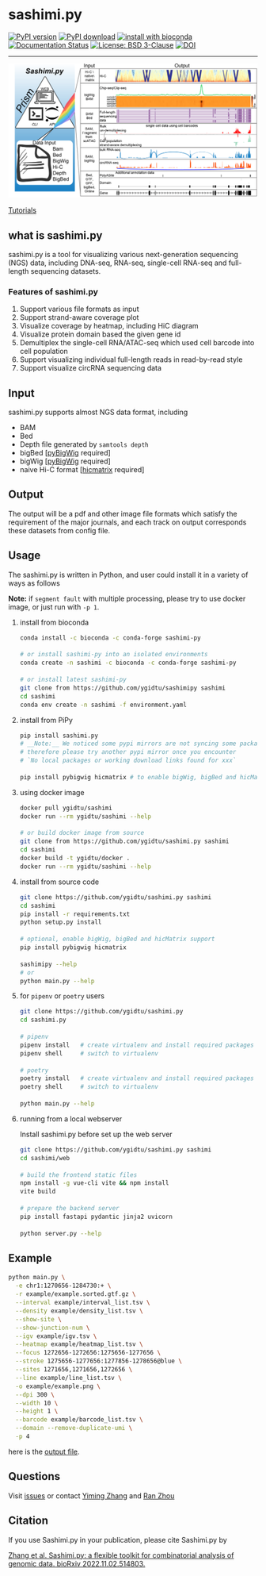 # sashimi.py

[![PyPI version](https://badge.fury.io/py/sashimi-py.svg)](https://pypi.org/project/sashimi.py/)
[![PyPI download](https://img.shields.io/pypi/dm/sashimi-py.svg)](https://pypi.org/project/sashimi.py/)
[![install with bioconda](https://img.shields.io/badge/install%20with-bioconda-brightgreen.svg?style=flat)](http://bioconda.github.io/recipes/sashimi-py/README.html)
[![Documentation Status](https://readthedocs.org/projects/sashimi/badge/?version=latest)](https://sashimi.readthedocs.io/en/latest/)
[![License: BSD 3-Clause](https://img.shields.io/badge/License-BSD%20v3-clause.svg)](https://www.gnu.org/licenses/agpl-3.0)
[![DOI](https://img.shields.io/badge/DOI-10.1101%2F2022.11.02.514803%20-blue)](https://www.biorxiv.org/content/10.1101/2022.11.02.514803v1)

---

![](example/diagram.png)

[Tutorials](https://sashimi.readthedocs.io/en/latest/)

## what is sashimi.py

sashimi.py is a tool for visualizing various next-generation sequencing (NGS) data, including DNA-seq, RNA-seq, single-cell RNA-seq and full-length sequencing datasets. 

### Features of sashimi.py

1. Support various file formats as input
2. Support strand-aware coverage plot
3. Visualize coverage by heatmap, including HiC diagram 
4. Visualize protein domain based the given gene id
5. Demultiplex the single-cell RNA/ATAC-seq which used cell barcode into cell population 
6. Support visualizing individual full-length reads in read-by-read style
7. Support visualize circRNA sequencing data

## Input

sashimi.py supports almost NGS data format, including

- BAM
- Bed
- Depth file generated by `samtools depth`
- bigBed [[pyBigWig](https://github.com/deeptools/pyBigWig) required]
- bigWig [[pyBigWig](https://github.com/deeptools/pyBigWig) required]
- naive Hi-C format [[hicmatrix](https://github.com/deeptools/HiCMatrix) required]


## Output

The output will be a pdf and other image file formats which satisfy the requirement of the major journals, 
and each track on output corresponds these datasets from config file.

## Usage

The sashimi.py is written in Python, and user could install it in a variety of ways as follows

__Note:__ if `segment fault` with multiple processing, please try to use docker image, or just run with `-p 1`.


1. install from bioconda

   ```bash
   conda install -c bioconda -c conda-forge sashimi-py
   
   # or install sashimi-py into an isolated environments
   conda create -n sashimi -c bioconda -c conda-forge sashimi-py
   
   # or install latest sashimi-py  
   git clone from https://github.com/ygidtu/sashimipy sashimi
   cd sashimi
   conda env create -n sashimi -f environment.yaml
   ```

2. install from PiPy

   ```bash
   pip install sashimi.py
   # __Note:__ We noticed some pypi mirrors are not syncing some packages we depend on, 
   # therefore please try another pypi mirror once you encounter 
   # `No local packages or working download links found for xxx`
   
   pip install pybigwig hicmatrix # to enable bigWig, bigBed and hicMatrix support
   ```

3. using docker image

    ```bash
    docker pull ygidtu/sashimi
    docker run --rm ygidtu/sashimi --help

    # or build docker image from source
    git clone from https://github.com/ygidtu/sashimi.py sashimi
    cd sashimi
    docker build -t ygidtu/docker .
    docker run --rm ygidtu/sashimi --help
    ```

4. install from source code

    ```bash
    git clone https://github.com/ygidtu/sashimi.py sashimi
    cd sashimi
    pip install -r requirements.txt
    python setup.py install
   
    # optional, enable bigWig, bigBed and hicMatrix support
    pip install pybigwig hicmatrix
    
    sashimipy --help
    # or
    python main.py --help
    ```

5. for `pipenv` or `poetry` users

   ```bash
   git clone https://github.com/ygidtu/sashimi.py
   cd sashimi.py
   
   # pipenv
   pipenv install   # create virtualenv and install required packages
   pipenv shell     # switch to virtualenv
      
   # poetry
   poetry install   # create virtualenv and install required packages
   poetry shell     # switch to virtualenv
   
   python main.py --help
   ```

6. running from a local webserver
   
   Install sashimi.py before set up the web server

   ```bash
   git clone https://github.com/ygidtu/sashimi.py sashimi
   cd sashimi/web
   
   # build the frontend static files
   npm install -g vue-cli vite && npm install
   vite build
   
   # prepare the backend server
   pip install fastapi pydantic jinja2 uvicorn
   
   python server.py --help
   ```
   

## Example

```bash
python main.py \
  -e chr1:1270656-1284730:+ \
  -r example/example.sorted.gtf.gz \
  --interval example/interval_list.tsv \
  --density example/density_list.tsv \
  --show-site \
  --show-junction-num \
  --igv example/igv.tsv \
  --heatmap example/heatmap_list.tsv \
  --focus 1272656-1272656:1275656-1277656 \
  --stroke 1275656-1277656:1277856-1278656@blue \
  --sites 1271656,1271656,1272656 \
  --line example/line_list.tsv \
  -o example/example.png \
  --dpi 300 \
  --width 10 \
  --height 1 \
  --barcode example/barcode_list.tsv \
  --domain --remove-duplicate-umi \
  -p 4
```
here is the [output file](https://raw.githubusercontent.com/ygidtu/sashimi.py/main/example/example.png).


## Questions

Visit [issues](https://github.com/ygidtu/sashimi.py/issues) or 
contact [Yiming Zhang](https://github.com/ygidtu) and 
[Ran Zhou](https://github.com/zhou-ran)

## Citation

If you use Sashimi.py in your publication, please cite Sashimi.py by

[Zhang et al. Sashimi.py: a flexible toolkit for combinatorial analysis of genomic data. bioRxiv 2022.11.02.514803.](https://www.biorxiv.org/content/10.1101/2022.11.02.514803v1)

